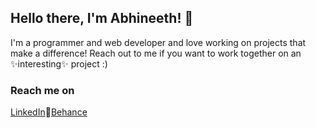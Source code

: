 ## Hello there, I'm Abhineeth! 👋

I'm a programmer and web developer and love working on projects that make a difference! Reach out to me if you want to work together on an ✨interesting✨ project :)

### Reach me on
[LinkedIn](https://www.linkedin.com/in/aadiraju/)🌟[Behance](https://www.behance.net/abhineeadiraju)

<!--
**aadiraju/aadiraju** is a ✨ _special_ ✨ repository because its `README.md` (this file) appears on your GitHub profile.

Here are some ideas to get you started:

- 🔭 I’m currently working on ...
- 🌱 I’m currently learning ...
- 👯 I’m looking to collaborate on ...
- 🤔 I’m looking for help with ...
- 💬 Ask me about ...
- 📫 How to reach me: ...
- 😄 Pronouns: ...
- ⚡ Fun fact: ...
-->
